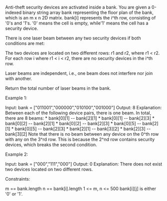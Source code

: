 Anti-theft security devices are activated inside a bank. You are given a
0-indexed binary string array bank representing the floor plan of the bank,
which is an m x n 2D matrix. bank[i] represents the i^th row, consisting of
'0's and '1's. '0' means the cell is empty, while'1' means the cell has a
security device.

There is one laser beam between any two security devices if both conditions
are met:


The two devices are located on two different rows: r1 and r2, where r1 <
r2.
For each row i where r1 < i < r2, there are no security devices in the i^th
row.


Laser beams are independent, i.e., one beam does not interfere nor join with
another.

Return the total number of laser beams in the bank.


Example 1:


Input: bank = ["011001","000000","010100","001000"]
Output: 8
Explanation: Between each of the following device pairs, there is one beam.
In total, there are 8 beams:
⁠* bank[0][1] -- bank[2][1]
⁠* bank[0][1] -- bank[2][3]
⁠* bank[0][2] -- bank[2][1]
⁠* bank[0][2] -- bank[2][3]
⁠* bank[0][5] -- bank[2][1]
⁠* bank[0][5] -- bank[2][3]
⁠* bank[2][1] -- bank[3][2]
⁠* bank[2][3] -- bank[3][2]
Note that there is no beam between any device on the 0^th row with any on the
3^rd row.
This is because the 2^nd row contains security devices, which breaks the
second condition.


Example 2:


Input: bank = ["000","111","000"]
Output: 0
Explanation: There does not exist two devices located on two different
rows.



Constraints:


m == bank.length
n == bank[i].length
1 <= m, n <= 500
bank[i][j] is either '0' or '1'.




